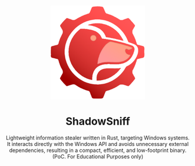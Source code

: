 <div align="center">
    <img width="256" height="256" src="./.github/images/logo.png" alt="">
    <h1>ShadowSniff</h1>
    <p>Lightweight information stealer written in Rust, targeting Windows systems. It interacts directly with the Windows API and avoids unnecessary external dependencies, resulting in a compact, efficient, and low-footprint binary. (PoC. For Educational Purposes only)</p>
</div>